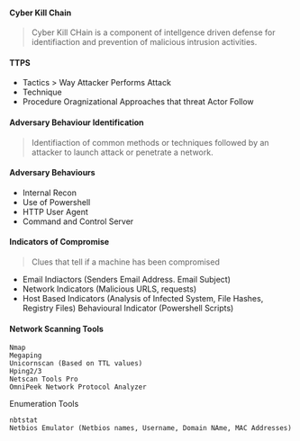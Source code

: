 #### Cyber Kill Chain
> Cyber Kill CHain is a component of intellgence driven defense for identifiaction and prevention of malicious intrusion activities.

#### TTPS
* Tactics > Way Attacker Performs Attack
* Technique 
* Procedure Oragnizational Approaches that threat Actor Follow

#### Adversary Behaviour Identification
> Identifiaction of common methods or techniques followed by an attacker to launch attack or penetrate a network.

#### Adversary Behaviours
* Internal Recon
* Use of Powershell
* HTTP User Agent
* Command and Control Server

#### Indicators of Compromise
> Clues that tell if a machine has been compromised 
* Email Indiactors (Senders Email Address. Email Subject)
* Network Indicators (Malicious URLS, requests)
* Host Based Indicators (Analysis of Infected System, File Hashes, Registry Files)
Behavioural Indicator (Powershell Scripts)

#### Network Scanning Tools
```
Nmap
Megaping
Unicornscan (Based on TTL values)
Hping2/3
Netscan Tools Pro
OmniPeek Network Protocol Analyzer
```

Enumeration Tools

```
nbtstat
Netbios Emulator (Netbios names, Username, Domain NAme, MAC Addresses)
```

